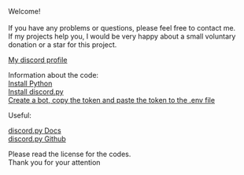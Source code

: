 <p>Welcome! <br> <br>
    If you have any problems or questions, please feel free to contact me. <br>
    If my projects help you, I would be very happy about a small voluntary donation or a star for this project.</p>

<a href="https://discord.com/users/1067204055929192548">My discord profile</a>

<p>Information about the code: <br>
    <a href="https://www.python.org/">Install Python</a> <br>
    <a href="https://github.com/Rapptz/discord.py">Install discord.py</a> <br>
    <a href="https://discord.com/developers/applications">Create a bot, copy the token and paste the token to the .env file</a>
</p>


<p>Useful:</p>
<a href="https://discordpy.readthedocs.io/en/stable/">discord.py Docs</a> <br>
<a href="https://github.com/Rapptz/discord.py">discord.py Github</a>

<p>Please read the license for the codes. <br>
    Thank you for your attention
</p>
